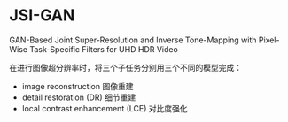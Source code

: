 # JSI-GAN 

GAN-Based Joint Super-Resolution and Inverse Tone-Mapping with Pixel-Wise Task-Specific Filters for UHD HDR Video

在进行图像超分辨率时，将三个子任务分别用三个不同的模型完成：
- image reconstruction 图像重建
- detail restoration (DR) 细节重建
- local contrast enhancement (LCE) 对比度强化